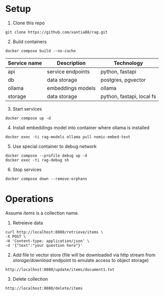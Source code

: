 
# Setup

1. Clone this repo

```
git clone https://github.com/xantia88/rag.git
```

2. Build containers

```
docker compose build --no-cache
```

|Service name|Description|Technology|
|-|-|-|
|api|service endpoints|python, fastapi|
|db|data storage|postgres, pgvector|
|ollama|embeddings models|ollama|
|storage|data storage|python, fastapi, local fs|

3. Start services

```
docker compose up -d
```

4. Install embeddings model into container where ollama is installed

```
docker exec -ti rag-models ollama pull nomic-embed-text
```

5. Use special container to debug network

```
docker compose --profile debug up -d
docker exec -ti rag-debug sh
```

6. Stop services

```
docker compose down --remove-orphans
```

# Operations

Assume *items* is a collection name.

1. Retreieve data

```
curl http://localhost:8080/retrieve/items \
-X POST \
-H 'Content-type: application/json' \
-d '{"text":"your question here"}'
```

2. Add file to vector store (file will be downloaded via http stream from *storage/download* endpoint to emulate access to object storage)

```
http://localhost:8080/update/items/document1.txt
```

3. Delete collection

```
http://localhost:8080/delete/items
```
